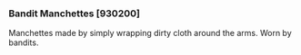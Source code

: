 ### Bandit Manchettes [930200]

Manchettes made by simply wrapping dirty cloth around the arms. Worn by bandits.